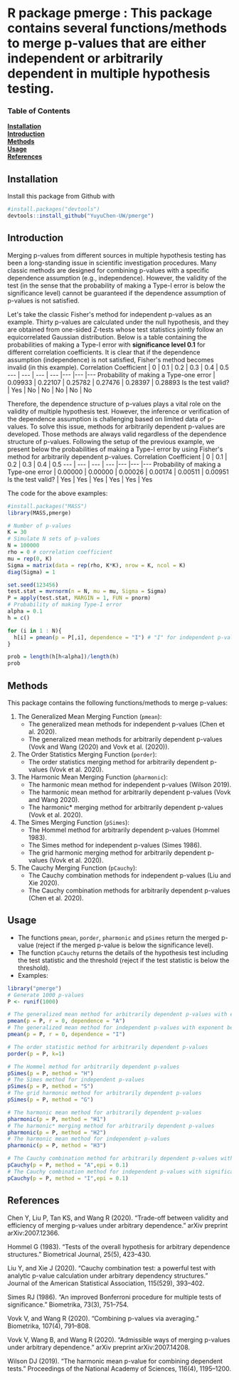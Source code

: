 # R package pmerge : This package contains several functions/methods to merge p-values that are either independent or arbitrarily dependent in multiple hypothesis testing.


### Table of Contents
**[Installation](#installation)**<br>
**[Introduction](#introduction)**<br>
**[Methods](#methods)**<br>
**[Usage](#usage)**<br>
**[References](#references)**<br>
## Installation
Install this package from Github with 
```r
#install.packages("devtools")
devtools::install_github("YuyuChen-UW/pmerge")
```
## Introduction
Merging p-values from different sources in multiple hypothesis testing has been a long-standing issue in scientific investigation procedures. Many classic methods are designed for combining p-values with a specific dependence assumption (e.g., independence). However, the validity of the test (in the sense that the probability of making a Type-I error is below the significance level) cannot be guaranteed if the dependence assumption of p-values is not satisfied. 

Let's take the classic Fisher's method for independent p-values as an example. Thirty p-values are calculated under the null hypothesis, and they are obtained from one-sided Z-tests whose test statistics jointly follow an equicorrelated Gaussian distribution. Below is a table containing the probabilities of making a Type-I error with **significance level 0.1** for different correlation coefficients. It is clear that if the dependence assumption (independence) is not satisfied, Fisher's method becomes invalid (in this example).
Correlation Coefficient | 0 | 0.1 | 0.2 | 0.3 | 0.4 | 0.5 
--- | --- | --- | --- |--- |--- |--- 
Probability of making a Type-one error | 0.09933 | 0.22107 | 0.25782 | 0.27476 | 0.28397 | 0.28893
Is the test valid? | Yes | No | No | No | No | No

Therefore, the dependence structure of p-values plays a vital role on the validity of multiple hypothesis test. However, the inference or verification of the dependence assumption is challenging based on limited data of p-values. To solve this issue, methods for arbitrarily dependent p-values are developed. Those methods are always valid regardless of the dependence structure of p-values. Following the setup of the previous example, we present below the probabilities of making a Type-I error by using Fisher's method for arbitrarily dependent p-values.
Correlation Coefficient | 0 | 0.1 | 0.2 | 0.3 | 0.4 | 0.5 
--- | --- | --- | --- |--- |--- |--- 
Probability of making a Type-one error | 0.00000 | 0.00000 | 0.00026 | 0.00174 | 0.00511 | 0.00951
Is the test valid? | Yes | Yes | Yes | Yes | Yes | Yes

The code for the above examples:
```r
#install.packages("MASS")
library(MASS,pmerge)

# Number of p-values
K = 30
# Simulate N sets of p-values
N = 100000
rho = 0 # correlation coefficient
mu = rep(0, K)
Sigma = matrix(data = rep(rho, K*K), nrow = K, ncol = K)
diag(Sigma) = 1

set.seed(123456)
test.stat = mvrnorm(n = N, mu = mu, Sigma = Sigma)
P = apply(test.stat, MARGIN = 1, FUN = pnorm)
# Probability of making Type-I error
alpha = 0.1
h = c()

for (i in 1 : N){
  h[i] = pmean(p = P[,i], dependence = "I") # "I" for independent p-values, "A" for arbitrarily dependent p-values
}

prob = length(h[h<alpha])/length(h)
prob
```




## Methods
This package contains the following functions/methods to merge p-values:
1. The Generalized Mean Merging Function (`pmean`): 
   - The generalized mean methods for independent p-values (Chen et al. 2020).
   - The generalized mean methods for arbitrarily dependent p-values (Vovk and Wang (2020) and Vovk et al. (2020)).
2. The Order Statistics Merging Function (`porder`): 
   - The order statistics merging method for arbitrarily dependent p-values (Vovk et al. 2020).
3. The Harmonic Mean Merging Function (`pharmonic`): 
   - The harmonic mean method for independent p-values (Wilson 2019).
   - The harmonic mean method for arbitrarily dependent p-values (Vovk and Wang 2020).
   - The harmonic* merging method for arbitrarily dependent p-values (Vovk et al. 2020).
4. The Simes Merging Function (`pSimes`): 
   - The Hommel method for arbitrarily dependent p-values (Hommel 1983).
   - The Simes method for independent p-values (Simes 1986).
   - The grid harmonic merging method for arbitrarily dependent p-values (Vovk et al. 2020).
5. The Cauchy Merging Function (`pCauchy`): 
   - The Cauchy combination methods for independent p-values (Liu and Xie 2020).
   - The Cauchy combination methods for arbitrarily dependent p-values (Chen et al. 2020).
## Usage
- The functions `pmean`, `porder`, `pharmonic` and `pSimes` return the merged p-value (reject if the merged p-value is below the significance level).
- The function `pCauchy` returns the details of the hypothesis test including the test statistic and the threshold (reject if the test statistic is below the threshold).
- Examples:
```r
library("pmerge")
# Generate 1000 p-values
P <- runif(1000)

# The generalized mean method for arbitrarily dependent p-values with exponent being 0
pmean(p = P, r = 0, dependence = "A")
# The generalized mean method for independent p-values with exponent being 0
pmean(p = P, r = 0, dependence = "I")

# The order statistic method for arbitrarily dependent p-values
porder(p = P, k=1)

# The Hommel method for arbitrarily dependent p-values
pSimes(p = P, method = "H")
# The Simes method for independent p-values
pSimes(p = P, method = "S")
# The grid harmonic method for arbitrarily dependent p-values
pSimes(p = P, method = "G")

# The harmonic mean method for arbitrarily dependent p-values
pharmonic(p = P, method = "H1")
# The harmonic* merging method for arbitrarily dependent p-values
pharmonic(p = P, method = "H2")
# The harmonic mean method for independent p-values
pharmonic(p = P, method = "H3")

# The Cauchy combination method for arbitrarily dependent p-values with significance level 0.1
pCauchy(p = P, method = "A",epi = 0.1)
# The Cauchy combination method for independent p-values with significance level 0.1
pCauchy(p = P, method = "I",epi = 0.1)
```


## References
Chen Y, Liu P, Tan KS, and Wang R (2020). “Trade-off between validity and efficiency of merging p-values under arbitrary dependence.” arXiv preprint arXiv:2007.12366.

Hommel G (1983). “Tests of the overall hypothesis for arbitrary dependence structures.” Biometrical Journal, 25(5), 423–430.

Liu Y, and Xie J (2020). “Cauchy combination test: a powerful test with analytic p-value calculation under arbitrary dependency structures.” Journal of the American Statistical Association, 115(529), 393–402.

Simes RJ (1986). “An improved Bonferroni procedure for multiple tests of significance.” Biometrika, 73(3), 751–754.

Vovk V, and Wang R (2020). “Combining p-values via averaging.” Biometrika, 107(4), 791–808.

Vovk V, Wang B, and Wang R (2020). “Admissible ways of merging p-values under arbitrary dependence.” arXiv preprint arXiv:2007.14208.

Wilson DJ (2019). “The harmonic mean p-value for combining dependent tests.” Proceedings of the National Academy of Sciences, 116(4), 1195–1200.
